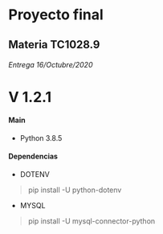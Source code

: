 # Proyecto final
## Materia TC1028.9
###### Entrega 16/Octubre/2020

# V 1.2.1

#### Main
* Python 3.8.5

#### Dependencias
* DOTENV 
> pip install -U python-dotenv
* MYSQL
> pip install -U mysql-connector-python
